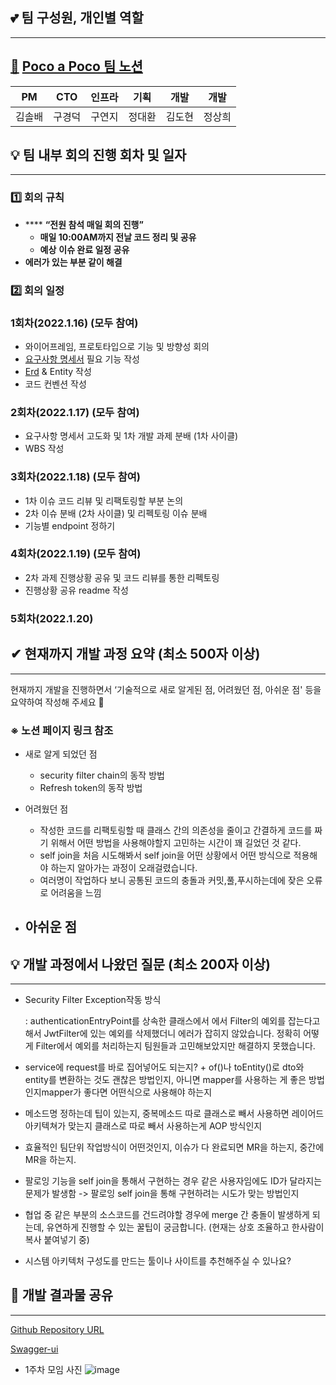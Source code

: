 ## 💕 팀 구성원, 개인별 역할

---

## **[🦥](https://www.google.com/url?q=https://kr.piliapp.com/emojis/sloth/&sa=U&ved=2ahUKEwjUj9qhotP8AhUDfd4KHe2pDAsQFnoECAkQAg&usg=AOvVaw3HYqQWSkqHhyRM1TgewWo6)** [Poco a Poco 팀 노션](https://www.notion.so/b8ea6992ef3b4cc4896edf2079378234)

| PM | CTO | 인프라 | 기획 | 개발 | 개발 |
| --- | --- | --- | --- | --- | --- |
| 김솔배 | 구경덕 | 구연지 | 정대환 | 김도현 | 정상희 |


## 💡 **팀 내부 회의 진행 회차 및 일자**

---

### 1️⃣ 회의 규칙

- **** **“전원 참석 매일 회의 진행”**
    - **매일 10:00AM까지 전날 코드 정리 및 공유**
    - **예상** **이슈 완료 일정 공유**
- **에러가 있는 부분 같이 해결**

### 2️⃣ 회의 일정

### 1회차(2022.1.16) (모두 참여)

- 와이어프레임, 프로토타입으로 기능 및 방향성 회의
- [요구사항 명세서](https://docs.google.com/spreadsheets/d/1__Cg9rbOd5uUND0mx2%E3%85%88555MbKnp5S4EE7BLgnC5QKWBE/edit#gid=0) 필요 기능 작성
- [Erd](https://www.erdcloud.com/d/isuL7NMjPDYcv2xDR) & Entity 작성
- 코드 컨벤션 작성

### 2회차(2022.1.17) (모두 참여)

- 요구사항 명세서 고도화 및 1차 개발 과제 분배 (1차 사이클)
- WBS 작성

### 3회차(2022.1.18) (모두 참여)

- 1차 이슈 코드 리뷰 및 리팩토링할 부분 논의
- 2차 이슈 분배 (2차 사이클) 및 리펙토링 이슈 분배
- 기능별 endpoint 정하기

### 4회차(2022.1.19) (모두 참여)

- 2차 과제 진행상황 공유 및 코드 리뷰를 통한 리펙토링
- 진행상황 공유 readme 작성

### 5회차(2022.1.20)

## ✔ **현재까지 개발 과정 요약 (최소 500자 이상)**

---

현재까지 개발을 진행하면서 ‘기술적으로 새로 알게된 점, 어려웠던 점, 아쉬운 점' 등을 요약하여 작성해 주세요 🙂

### ※ 노션 페이지 링크 참조

- 새로 알게 되었던 점
    - security filter chain의 동작 방법
    - Refresh token의 동작 방법
    
- 어려웠던 점
    - 작성한 코드를 리팩토링할 때 클래스 간의 의존성을 줄이고 간결하게 코드를 짜기 위해서 어떤 방법을 사용해야할지 고민하는 시간이 꽤 길었던 것 같다.
    - self join을 처음 시도해봐서 self join을 어떤 상황에서 어떤 방식으로 적용해야 하는지 알아가는 과정이 오래걸렸습니다.
    - 여러명이 작업하다 보니 공통된 코드의 충돌과 커밋,풀,푸시하는데에 잦은 오류로 어려움을 느낌
- 아쉬운 점
    - 

## 💡 **개발 과정에서 나왔던 질문 (최소 200자 이상)**

---

- Security Filter Exception작동 방식
    
    : authenticationEntryPoint를 상속한 클래스에서 에서 Filter의 예외를 잡는다고 해서 JwtFilter에 있는 예외를 삭제했더니 에러가 잡히지 않았습니다. 정확히 어떻게 Filter에서 예외를 처리하는지 팀원들과 고민해보았지만 해결하지 못했습니다.
    

- service에 request를 바로 집어넣어도 되는지? + of()나 toEntity()로 dto와 entity를 변환하는 것도 괜찮은 방법인지, 아니면 mapper를 사용하는 게 좋은 방법인지mapper가 좋다면 어떤식으로 사용해야 하는지

- 메소드명 정하는데 팁이 있는지, 중복메소드 따로 클래스로 빼서 사용하면 레이어드 아키텍쳐가 맞는지 클래스로 따로 빼서 사용하는게 AOP 방식인지

- 효율적인 팀단위 작업방식이 어떤것인지, 이슈가 다 완료되면 MR을 하는지, 중간에 MR을 하는지.

- 팔로잉 기능을 self join을 통해서 구현하는 경우 같은 사용자임에도 ID가 달라지는 문제가 발생함 -> 팔로잉 self join을 통해 구현하려는 시도가 맞는 방법인지

- 협업 중 같은 부분의 소스코드를 건드려야할 경우에 merge 간 충돌이 발생하게 되는데, 유연하게 진행할 수 있는 꿀팁이 궁금합니다. (현재는 상호 조율하고 한사람이 복사 붙여넣기 중)

- 시스템 아키텍처 구성도를 만드는 툴이나 사이트를 추천해주실 수 있나요?

## 🤞 **개발 결과물 공유**

---

[Github Repository URL](https://gitlab.com/solkim/pocoapoco_teamproject)

[Swagger-ui](http://ec2-54-180-118-27.ap-northeast-2.compute.amazonaws.com:8080/swagger-ui/index.html)

- 1주차 모임 사진
![image](https://user-images.githubusercontent.com/49141751/213607490-e07eb145-b41a-4fd9-9c29-90bf15a270cc.png)
